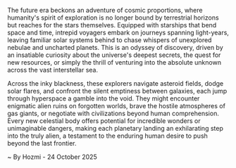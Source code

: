 
The future era beckons an adventure of cosmic proportions, where humanity's spirit of exploration is no longer bound by terrestrial horizons but reaches for the stars themselves. Equipped with starships that bend space and time, intrepid voyagers embark on journeys spanning light-years, leaving familiar solar systems behind to chase whispers of unexplored nebulae and uncharted planets. This is an odyssey of discovery, driven by an insatiable curiosity about the universe's deepest secrets, the quest for new resources, or simply the thrill of venturing into the absolute unknown across the vast interstellar sea.

Across the inky blackness, these explorers navigate asteroid fields, dodge solar flares, and confront the silent emptiness between galaxies, each jump through hyperspace a gamble into the void. They might encounter enigmatic alien ruins on forgotten worlds, brave the hostile atmospheres of gas giants, or negotiate with civilizations beyond human comprehension. Every new celestial body offers potential for incredible wonders or unimaginable dangers, making each planetary landing an exhilarating step into the truly alien, a testament to the enduring human desire to push beyond the last frontier.

~ By Hozmi - 24 October 2025
